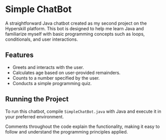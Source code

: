 # Simple ChatBot

A straightforward Java chatbot created as my second project on the Hyperskill platform. This bot is designed to help me learn Java and familiarize myself with basic programming concepts such as loops, conditionals, and user interactions.

## Features
- Greets and interacts with the user.
- Calculates age based on user-provided remainders.
- Counts to a number specified by the user.
- Conducts a simple programming quiz.

## Running the Project
To run this chatbot, compile `SimpleChatBot.java` with Java and execute it in your preferred environment.

Comments throughout the code explain the functionality, making it easy to follow and understand the programming principles applied.
